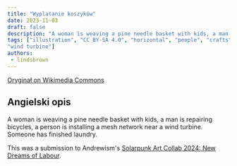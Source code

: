 ```yaml
---
title: "Wyplatanie koszyków"
date: 2023-11-03
draft: false
description: "A woman is weaving a pine needle basket with kids, a man is repairing bicycles, a person is installing a mesh network near a wind turbine. Someone has finished laundry. "
tags: ["illustration", "CC BY-SA 4.0", "horizontal", "people", "crafts", 
"wind turbine"]
authors:
 - lindsbrown
---
```


[Oryginał on Wikimedia Commons](https://commons.wikimedia.org/wiki/File:LindsBrown_SolarpunkArtCollab2024.jpg)

## Angielski opis

A woman is weaving a pine needle basket with kids, a man is repairing bicycles, a person is installing a mesh network near a wind turbine. Someone has finished laundry.

This was a submission to Andrewism's [Solarpunk Art Collab 2024: New Dreams of Labour](https://www.tumblr.com/andrew-ism/770135694637236224/solarpunk-art-2024-new-dreams-of-labour).